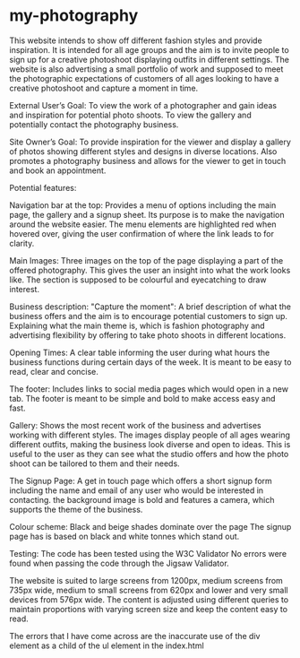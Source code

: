 # my-photography

This website intends to show off different fashion styles and provide inspiration. It is intended for all age groups and the aim is to invite people to sign up for a creative photoshoot displaying outfits in different settings. The website is also advertising a small portfolio of work and supposed to meet the photographic expectations of customers of all ages looking to have a creative photoshoot and capture a moment in time.

External User’s Goal:
To view the work of a photographer and gain ideas and inspiration for potential photo shoots. To view the gallery and potentially contact the photography business.

Site Owner’s Goal:
To provide inspiration for the viewer and display a gallery of photos showing different styles and designs in diverse locations. Also promotes a photography business and allows for the viewer to get in touch and book an appointment.


Potential features:

Navigation bar at the top:
Provides a menu of options including the main page, the gallery and a signup sheet.
Its purpose is to make the navigation around the website easier. 
The menu elements are highlighted red when hovered over, giving the user confirmation of where the link leads to for clarity.

Main Images:
Three images on the top of the page displaying a part of the offered photography. This gives the user an insight into what the work looks like. The section is supposed to be colourful and eyecatching to draw interest.

Business description: "Capture the moment":
A brief description of what the business offers and the aim is to encourage potential customers to sign up. Explaining what the main theme is, which is fashion photography and advertising flexibility by offering to take photo shoots in different locations.

Opening Times:
A clear table informing the user during what hours the business functions during certain days of the week. It is meant to be easy to read, clear and concise.

The footer: 
Includes links to social media pages which would open in a new tab. The footer is meant to be simple and bold to make access easy and fast.

Gallery:
Shows the most recent work of the business and advertises working with different styles. The images display people of all ages wearing different outfits, making the business look diverse and open to ideas. This is useful to the user as they can see what the studio offers and how the photo shoot can be tailored to them and their needs.

The Signup Page:
A get in touch page which offers a short signup form including the name and email of any user who would be interested in contacting. the background image is bold and features a camera, which supports the theme of the business. 

Colour scheme:
Black and beige shades dominate over the page
The signup page has is based on black and white tonnes which stand out.

Testing:
The code has been tested using the W3C Validator 
No errors were found when passing the code through the Jigsaw Validator.

The website is suited to large screens from 1200px, medium screens from 735px wide, medium to small screens from 620px and lower and very small devices from 576px wide.
The content is adjusted using different queries to maintain proportions with varying screen size and keep the content easy to read.

The errors that I have come across are the inaccurate use of the div element as a child of the ul element in the index.html

